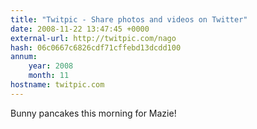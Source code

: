 ```yaml
---
title: "Twitpic - Share photos and videos on Twitter"
date: 2008-11-22 13:47:45 +0000
external-url: http://twitpic.com/nago
hash: 06c0667c6826cdf71cffebd13dcdd100
annum:
    year: 2008
    month: 11
hostname: twitpic.com
---
```


Bunny pancakes this morning for Mazie! 
